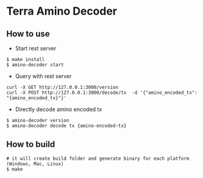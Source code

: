 # Terra Amino Decoder

## How to use

* Start rest server
```
$ make install
$ amino-decoder start
```
* Query with rest server
```
curl -X GET http://127.0.0.1:3000/version
curl -X POST http://127.0.0.1:3000/decode/tx  -d '{"amino_encoded_tx": "{amino_encoded_tx}"}'
```

* Directly decode amino encoded tx
```
$ amino-decoder version
$ amino-decoder decode tx {amino-encoded-tx}
```

## How to build
```
# it will create build folder and generate binary for each platform (Windows, Mac, Linux)
$ make  
```
